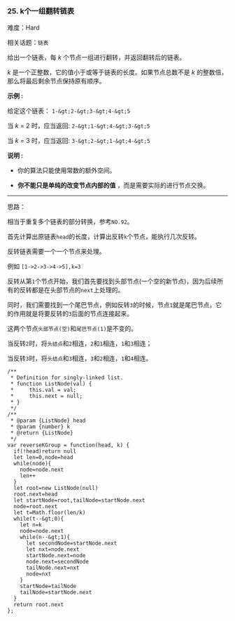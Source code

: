 ### 25. k个一组翻转链表

难度：Hard

相关话题：`链表`

给出一个链表，每 *k* 个节点一组进行翻转，并返回翻转后的链表。



 *k* 是一个正整数，它的值小于或等于链表的长度。如果节点总数不是 *k* 的整数倍，那么将最后剩余节点保持原有顺序。



 **示例 :** 



给定这个链表： `1-&gt;2-&gt;3-&gt;4-&gt;5` 



当 *k* = 2 时，应当返回:  `2-&gt;1-&gt;4-&gt;3-&gt;5` 



当 *k* = 3 时，应当返回:  `3-&gt;2-&gt;1-&gt;4-&gt;5` 



 **说明 :** 





* 你的算法只能使用常数的额外空间。

*  **你不能只是单纯的改变节点内部的值** ，而是需要实际的进行节点交换。






-----

思路：

相当于重复多个链表的部分转换，参考`NO.92`。

首先计算出原链表`head`的长度，计算出反转`k`个节点，能执行几次反转。

反转链表需要一个一个节点来处理。

例如 `[1->2->3->4->5],k=3`

反转从第`1`个节点开始，我们首先要找到头部节点(一个空的新节点)，因为后续所有的反转都是在头部节点的`next`上处理的。

同时，我们需要找到一个尾巴节点，例如反转`3`的时候，节点`1`就是尾巴节点，它的作用就是将要反转的`3`后面的节点连接起来。

这两个节点`头部节点(空)`和`尾巴节点(1)`是不变的。

当反转`2`时，将`头结点`和`2`相连，`2`和`1`相连，`1`和`3`相连；

当反转`3`时，将`头结点`和`3`相连，`3`和`2`相连，`1`和`4`相连。




```
/**
 * Definition for singly-linked list.
 * function ListNode(val) {
 *     this.val = val;
 *     this.next = null;
 * }
 */
/**
 * @param {ListNode} head
 * @param {number} k
 * @return {ListNode}
 */
var reverseKGroup = function(head, k) {
  if(!head)return null
  let len=0,node=head
  while(node){
    node=node.next
    len++
  }
  let root=new ListNode(null)
  root.next=head
  let startNode=root,tailNode=startNode.next
  node=root.next
  let t=Math.floor(len/k)
  while(t--&gt;0){
    let n=k
    node=node.next
    while(n--&gt;1){
      let secondNode=startNode.next
      let nxt=node.next
      startNode.next=node
      node.next=secondNode
      tailNode.next=nxt
      node=nxt
    }
    startNode=tailNode
    tailNode=startNode.next
  }
  return root.next
};



```
